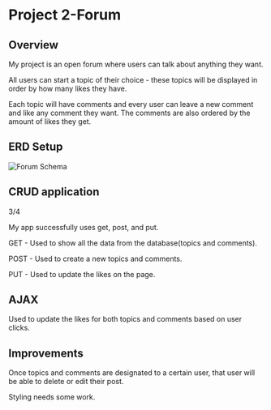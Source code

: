 # Project 2-Forum
## Overview
  My project is an open forum where users can talk about anything they want.

  All users can start a topic of their choice - these topics will be displayed in order by how many likes they have.

  Each topic will have comments and every user can leave a new comment and like any comment they want. The comments are also ordered by the amount of likes they get.

## ERD Setup

![Forum Schema](https://imgur.com/lAlGKgS.jpg)

## CRUD application

3/4

My app successfully uses get, post, and put.

GET - Used to show all the data from the database(topics and comments).

POST - Used to create a new topics and comments.

PUT -  Used to update the likes on the page.

## AJAX

Used to update the likes for both topics and comments based on user clicks.

## Improvements

Once topics and comments are designated to a certain user, that user will be able to delete or edit their post.

Styling needs some work.
